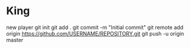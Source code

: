 # King
new player
git init
git add .
git commit -m "Initial commit"
git remote add origin https://github.com/USERNAME/REPOSITORY.git
git push -u origin master
